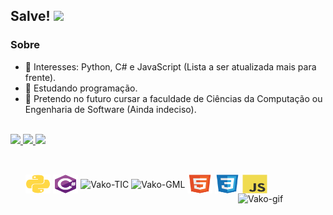 ## Salve! <img src="https://raw.githubusercontent.com/iampavangandhi/iampavangandhi/master/gifs/Hi.gif" width="30px"></h2>

### Sobre

- 💾 Interesses: Python, C# e JavaScript (Lista a ser atualizada mais para frente).
- 💽 Estudando programação.
- 🌱 Pretendo no futuro cursar a faculdade de Ciências da Computação ou Engenharia de Software (Ainda indeciso).
</br>
<div>

  <a href="https://github.com/vaaako">
     <img height="180em" src="https://github-readme-stats.vercel.app/api?username=vaaako&show_icons=true&theme=radical&include_all_commits=true&count_private=true"/>
  
  <a href="https://github.com/anuraghazra/github-readme-stats">
  <img height="180em" src="https://github-readme-stats.vercel.app/api/top-langs/?username=vaaako&layout=compact&langs_count=8&theme=radical" />
</a>
  
  <a href="https://github.com/anuraghazra/github-readme-stats">
  <img height="180em" src="https://github-readme-stats.vercel.app/api/pin/?username=vaaako&repo=Primeiros-Passos&layout=compact&langs_count=8&theme=radical" />
</a>


##

<div>
<div style="display: inline_block"><br>
⠀⠀  
<img align="center" alt="Vako-Py" height="30" width="40" src="https://raw.githubusercontent.com/devicons/devicon/master/icons/python/python-plain.svg">
  <img align="center" alt="Vako-Csharp" height="30" width="40" src="https://raw.githubusercontent.com/devicons/devicon/master/icons/csharp/csharp-original.svg">
  

  <img align="center" alt="Vako-TIC" height="40" width="40" src="https://cdn.discordapp.com/attachments/722266734115029065/833339104921518080/tic.png">


  <img align="center" alt="Vako-GML" height="40" width="40" src="https://cdn.discordapp.com/attachments/722266734115029065/833336953419857930/game-maker.png">


  <img align="center" alt="Vako-HTML" height="30" width="40" src="https://raw.githubusercontent.com/devicons/devicon/master/icons/html5/html5-original.svg">
  <img align="center" alt="Vako-CSS" height="30" width="40" src="https://raw.githubusercontent.com/devicons/devicon/master/icons/css3/css3-original.svg">
  <img align="center" alt="Vako-JS" height="30" width="40" src="https://raw.githubusercontent.com/devicons/devicon/master/icons/javascript/javascript-original.svg">
  
  <img align="right" alt="Vako-gif" height="140" width="140" src="https://cdn.discordapp.com/attachments/722266734115029065/833325236753006632/kukuGIFin.gif">
  
  
##
  
